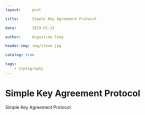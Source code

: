 ```yaml
---
layout:     post

title:      Simple Key Agreement Protocol

date:       2019-01-23

author:     Augustine Tong

header-img: img/steve.jpg

catalog: true

tags:
    - Crptography
---
```


# Simple Key Agreement Protocol
Simple Key Agreement Protocol